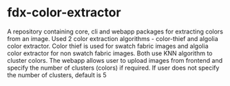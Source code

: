 # fdx-color-extractor
A repository containing core, cli and webapp packages for extracting colors from an image. Used 2 color extraction algorithms - color-thief and algolia color extractor.
Color thief is used for swatch fabric images and algolia color extractor for non swatch fabric images. Both use KNN algorithm to cluster colors.
The webapp allows user to upload images from frontend and specify the number of clusters (colors) if required. If user does not specify the number of clusters, default is 5 
